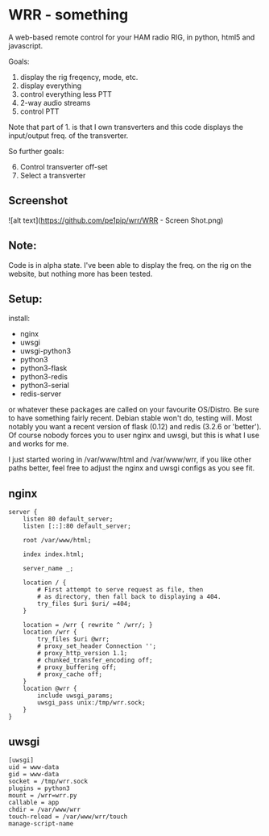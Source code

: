 # WRR - something

A web-based remote control for your HAM radio RIG, in python, html5 and javascript.

Goals:

 1. display the rig freqency, mode, etc.
 2. display everything
 3. control everything less PTT
 4. 2-way audio streams
 5. control PTT

Note that part of 1. is that I own transverters and this code displays the input/output freq. of the transverter.

So further goals:

 6. Control transverter off-set
 7. Select a transverter

## Screenshot

![alt text](https://github.com/pe1pip/wrr/WRR - Screen Shot.png)

## Note:

Code is in alpha state. I've been able to display the freq. on the rig on the website, but nothing more has been tested.

## Setup:

install:

 * nginx
 * uwsgi
 * uwsgi-python3
 * python3
 * python3-flask
 * python3-redis
 * python3-serial
 * redis-server

or whatever these packages are called on your favourite OS/Distro. Be sure to have something fairly recent. Debian stable won't do, testing will. Most notably you want a recent version of flask (0.12) and redis (3.2.6 or 'better'). Of course nobody forces you to user nginx and uwsgi, but this is what I use and works for me.

I just started woring in /var/www/html and /var/www/wrr, if you like other paths better, feel free to adjust the nginx and uwsgi configs as you see fit. 

## nginx

````
server {
	listen 80 default_server;
	listen [::]:80 default_server;

	root /var/www/html;

	index index.html;

	server_name _;

	location / {
		# First attempt to serve request as file, then
		# as directory, then fall back to displaying a 404.
		try_files $uri $uri/ =404;
	}

	location = /wrr { rewrite ^ /wrr/; }
	location /wrr {
		try_files $uri @wrr;
		# proxy_set_header Connection '';
		# proxy_http_version 1.1;
		# chunked_transfer_encoding off;
		# proxy_buffering off;
		# proxy_cache off;
	}
	location @wrr {
  		include uwsgi_params;
  		uwsgi_pass unix:/tmp/wrr.sock;
	}
}
````

## uwsgi

````
[uwsgi]
uid = www-data
gid = www-data
socket = /tmp/wrr.sock
plugins = python3
mount = /wrr=wrr.py
callable = app
chdir = /var/www/wrr
touch-reload = /var/www/wrr/touch
manage-script-name
````


